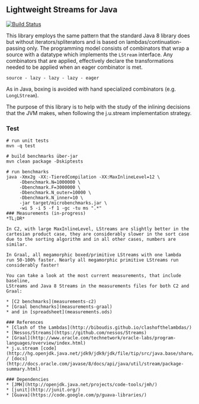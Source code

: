## Lightweight Streams for Java

[![Build Status](https://travis-ci.org/biboudis/lightweight-streams.svg?branch=master)](https://travis-ci.org/biboudis/lightweight-streams)

This library employs the same pattern that the standard Java 8 library does but
without iterators/spliterators and is based on lambdas/continuation-passing
only. The programming model consists of combinators that wrap a source with a
datatype which implements the ```LStream``` interface. Any combinators that
are applied, effectively declare the transformations needed to be applied when
an eager combinator is met. 

``` source - lazy - lazy - lazy - eager ```

As in Java, boxing is avoided with hand specialized
combinators (e.g. ```LongLStream```). 

The purpose of this library is to help with the study of the inlining decisions
that the JVM makes, when following the j.u.stream implementation strategy.

### Test
```shell 
# run unit tests
mvn -q test

# build benchmarks über-jar
mvn clean package -Dskiptests

# run benchmarks
java -Xmx2g -XX:-TieredCompilation -XX:MaxInlineLevel=12 \
     -Dbenchmark.N=1000000 \
     -Dbenchmark.F=3000000 \
     -Dbenchmark.N_outer=10000 \
     -Dbenchmark.N_inner=10 \
     -jar target/microbenchmarks.jar \
     -wi 5 -i 5 -f 1 -gc -tu ms ".*"
### Measurements (in-progress)
*TL;DR* 

In C2, with large MaxInlineLevel, LStreams are slightly better in the 
cartesian product case, they are considerably slower in the sort case 
due to the sorting algorithm and in all other cases, numbers are similar.

In Graal, all megamorphic boxed/primitive LStreams with one lambda 
run 50-100% faster. Nearly all megamorphic primitive LStreams run 
considerably faster!

You can take a look at the most current measurements, that include baseline, 
LStreams and Java 8 Streams in the measurements files for both C2 and Graal: 

* [C2 benchmarks](measurements-c2)
* [Graal benchmarks](measurements-graal)
* and in [spreadsheet](measurements.ods)
 
### References
* [Clash of the Lambdas](http://biboudis.github.io/clashofthelambdas/)
* [Nessos/Streams](https://github.com/nessos/Streams)
* [Graal](http://www.oracle.com/technetwork/oracle-labs/program-languages/overview/index.html)
* j.u.stream [code](http://hg.openjdk.java.net/jdk9/jdk9/jdk/file/tip/src/java.base/share/classes/java/util/stream) / [docs](http://docs.oracle.com/javase/8/docs/api/java/util/stream/package-summary.html)

### Dependencies
* [JMH](http://openjdk.java.net/projects/code-tools/jmh/)
* [junit](http://junit.org/)
* [Guava](https://code.google.com/p/guava-libraries/)
